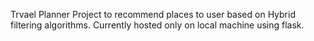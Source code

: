Trvael Planner Project to recommend places to user based on Hybrid filtering algorithms. 
Currently hosted only on local machine using flask.

